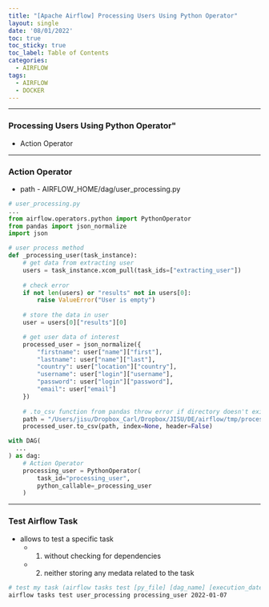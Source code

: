 ```yaml
---
title: "[Apache Airflow] Processing Users Using Python Operator"
layout: single
date: '08/01/2022'
toc: true
toc_sticky: true
toc_label: Table of Contents
categories:
  - AIRFLOW
tags:
  - AIRFLOW
  - DOCKER
---
```


---
### Processing Users Using Python Operator"
* Action Operator

---

### Action Operator
* path - AIRFLOW_HOME/dag/user_processing.py

```python
# user_processing.py
...
from airflow.operators.python import PythonOperator
from pandas import json_normalize
import json

# user process method
def _processing_user(task_instance):
    # get data from extracting user
    users = task_instance.xcom_pull(task_ids=["extracting_user"])
    
    # check error
    if not len(users) or "results" not in users[0]:
        raise ValueError("User is empty")
    
    # store the data in user
    user = users[0]["results"][0]

    # get user data of interest
    processed_user = json_normalize({
        "firstname": user["name"]["first"],
        "lastname": user["name"]["last"],
        "country": user["location"]["country"],
        "username": user["login"]["username"],
        "password": user["login"]["password"],
        "email": user["email"]
    })
  
    # .to_csv function from pandas throw error if directory doesn't exist
    path = "/Users/jisu/Dropbox_Carl/Dropbox/JISU/DE/airflow/tmp/processed_user.csv"
    processed_user.to_csv(path, index=None, header=False)

with DAG(
  ...
) as dag:
    # Action Operator
    processing_user = PythonOperator(
        task_id="processing_user",
        python_callable=_processing_user
    )
```
---

### Test Airflow Task
* allows to test a specific task
  * 1) without checking for dependencies
  * 2) neither storing any medata related to the task

```bash
# test my task (airflow tasks test [py_file] [dag_name] [execution_date])
airflow tasks test user_processing processing_user 2022-01-07
```


